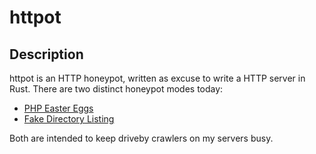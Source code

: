 # httpot
## Description
httpot is an HTTP honeypot, written as excuse to write a HTTP server
in Rust. There are two distinct honeypot modes today:
  * [PHP Easter Eggs](/src/lib/honeypot/php.rs)
  * [Fake Directory Listing](/src/lib/fs/fake.rs)

Both are intended to keep driveby crawlers on my servers busy.
